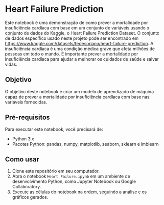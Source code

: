 # Heart Failure Prediction

Este notebook é uma demonstração de como prever a mortalidade por insuficiência cardíaca com base em um conjunto de variáveis usando o conjunto de dados do Kaggle, o Heart Failure Prediction Dataset. O conjunto de dados específico usado neste projeto pode ser encontrado em https://www.kaggle.com/datasets/fedesoriano/heart-failure-prediction.
A insuficiência cardíaca é uma condição médica grave que afeta milhões de pessoas em todo o mundo. É importante prever a mortalidade por insuficiência cardíaca para ajudar a melhorar os cuidados de saúde e salvar vidas.

## Objetivo
O objetivo deste notebook é criar um modelo de aprendizado de máquina capaz de prever a mortalidade por insuficiência cardíaca com base nas variáveis fornecidas.


## Pré-requisitos

Para executar este notebook, você precisará de:

- Python 3.x
- Pacotes Python: pandas, numpy, matplotlib, seaborn, sklearn e imblearn

## Como usar

1. Clone este repositório em seu computador.
2. Abra o notebook `Heart Failure.ipynb` em um ambiente de desenvolvimento Python, como Jupyter Notebook ou Google Collaboratory.
3. Execute as células do notebook na ordem, seguindo a análise e os gráficos gerados.
